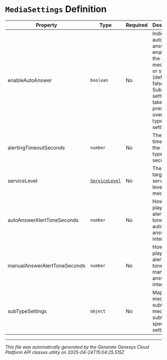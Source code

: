 # `MediaSettings` Definition

| Property | Type | Required | Description |
|----------|------|----------|-------------|
| enableAutoAnswer | `boolean` | No | Indicates if auto-answer is enabled for the given media type or subtype (default is false).  Subtype settings take precedence over media type settings. |
| alertingTimeoutSeconds | `number` | No | The alerting timeout for the media type, in seconds |
| serviceLevel | [`ServiceLevel`](servicelevel-definition.md) | No | The targeted service level for the media type |
| autoAnswerAlertToneSeconds | `number` | No | How long to play the alerting tone for an auto-answer interaction |
| manualAnswerAlertToneSeconds | `number` | No | How long to play the alerting tone for a manual-answer interaction |
| subTypeSettings | `object` | No | Map of media subtype to media subtype specific settings. |

---

*This file was automatically generated by the Generate Genesys Cloud Platform API classes utility on 2025-04-24T15:04:25.515Z*